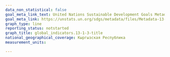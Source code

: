 ```yaml
---
data_non_statistical: false
goal_meta_link_text: United Nations Sustainable Development Goals Metadata
goal_meta_link: https://unstats.un.org/sdgs/metadata/files/Metadata-13-01-03.pdf
graph_type: line
reporting_status: notstarted
graph_title: global_indicators.13-1-3-title
national_geographical_coverage: Кыргызская Республика
measurement_units: 

---
```


